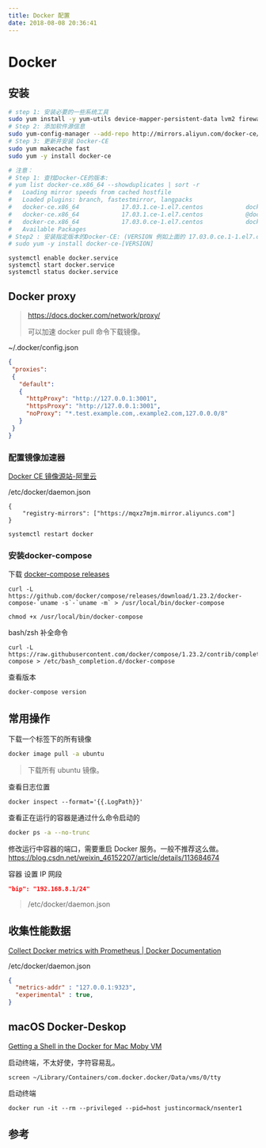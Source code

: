 ```yaml
---
title: Docker 配置
date: 2018-08-08 20:36:41
---
```


# Docker

## 安装

```bash
# step 1: 安装必要的一些系统工具
sudo yum install -y yum-utils device-mapper-persistent-data lvm2 firewalld
# Step 2: 添加软件源信息
sudo yum-config-manager --add-repo http://mirrors.aliyun.com/docker-ce/linux/centos/docker-ce.repo
# Step 3: 更新并安装 Docker-CE
sudo yum makecache fast
sudo yum -y install docker-ce

# 注意：
# Step 1: 查找Docker-CE的版本:
# yum list docker-ce.x86_64 --showduplicates | sort -r
#   Loading mirror speeds from cached hostfile
#   Loaded plugins: branch, fastestmirror, langpacks
#   docker-ce.x86_64            17.03.1.ce-1.el7.centos            docker-ce-stable
#   docker-ce.x86_64            17.03.1.ce-1.el7.centos            @docker-ce-stable
#   docker-ce.x86_64            17.03.0.ce-1.el7.centos            docker-ce-stable
#   Available Packages
# Step2 : 安装指定版本的Docker-CE: (VERSION 例如上面的 17.03.0.ce.1-1.el7.centos)
# sudo yum -y install docker-ce-[VERSION]
```

```shell
systemctl enable docker.service
systemctl start docker.service
systemctl status docker.service
```



## Docker proxy

> https://docs.docker.com/network/proxy/
>
> 可以加速 docker pull 命令下载镜像。

~/.docker/config.json

```json
{
 "proxies":
 {
   "default":
   {
     "httpProxy": "http://127.0.0.1:3001",
     "httpsProxy": "http://127.0.0.1:3001",
     "noProxy": "*.test.example.com,.example2.com,127.0.0.0/8"
   }
 }
}
```



### 配置镜像加速器

[Docker CE 镜像源站-阿里云](https://yq.aliyun.com/articles/110806)

/etc/docker/daemon.json

```
{
    "registry-mirrors": ["https://mqxz7mjm.mirror.aliyuncs.com"]
}
```

```shell
systemctl restart docker
```



### 安装docker-compose

下载 [docker-compose releases](https://github.com/docker/compose/releases)

```shell
curl -L https://github.com/docker/compose/releases/download/1.23.2/docker-compose-`uname -s`-`uname -m` > /usr/local/bin/docker-compose

chmod +x /usr/local/bin/docker-compose
```



bash/zsh 补全命令

```shell
curl -L https://raw.githubusercontent.com/docker/compose/1.23.2/contrib/completion/bash/docker-compose > /etc/bash_completion.d/docker-compose
```



查看版本

```shell
docker-compose version
```



## 常用操作

下载一个标签下的所有镜像

```bash
docker image pull -a ubuntu
```

> 下载所有 ubuntu 镜像。



查看日志位置

```
docker inspect --format='{{.LogPath}}' 
```



查看正在运行的容器是通过什么命令启动的

```bash
docker ps -a --no-trunc
```



修改运行中容器的端口，需要重启 Docker 服务。一般不推荐这么做。 https://blog.csdn.net/weixin_46152207/article/details/113684674



容器 设置 IP 网段

```json
"bip": "192.168.8.1/24"
```

>/etc/docker/daemon.json



## 收集性能数据

 [Collect Docker metrics with Prometheus | Docker Documentation](https://docs.docker.com/config/daemon/prometheus/) 

/etc/docker/daemon.json

```json
{
  "metrics-addr" : "127.0.0.1:9323",
  "experimental" : true,
}
```



## macOS Docker-Deskop

 [Getting a Shell in the Docker for Mac Moby VM](https://gist.github.com/BretFisher/5e1a0c7bcca4c735e716abf62afad389) 

启动终端，不太好使，字符容易乱。

```shell
screen ~/Library/Containers/com.docker.docker/Data/vms/0/tty
```



启动终端

```
docker run -it --rm --privileged --pid=host justincormack/nsenter1
```



## 参考

